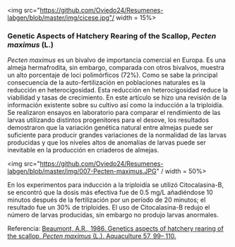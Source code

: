 
<img src="https://github.com/Oviedo24/Resumenes-labgen/blob/master/img/cicese.jpg"/ width = 15%>

### Genetic Aspects of Hatchery Rearing of the Scallop, *Pecten maximus* (L.)

*Pecten maximus* es un bivalvo de importancia comercial en Europa. Es una almeja hermafrodita, sin embargo, comparada con otros bivalvos, muestra un alto porcentaje de loci polimórficos (72%). Como se sabe la principal consecuencia de la auto-fertilización en poblaciones naturales es la reducción en heterocigosidad. Esta reducción en heterocigosidad reduce la viabilidad y tasas de crecimiento. En este artículo se hizo una revisión de la información existente sobre su cultivo así como la inducción a la triploidía. 
Se realizaron ensayos en laboratorio para comparar el rendimiento de las larvas utilizando distintos progenitores para el desove, los resultados demostraron que la variación genética natural entre almejas puede ser suficiente para producir grandes variaciones de la normalidad de las larvas producidas y que los niveles altos de anomalías de larvas puede ser inevitable en la producción en criaderos de almejas.

<img src="https://github.com/Oviedo24/Resumenes-labgen/blob/master/img/007-Pecten-maximus.JPG" / width = 50%>

En los experimentos para inducción a la triploidía se utilizó Citocalasina-B, se encontró que la dosis más efectiva fue de 0.5 mg/L añadiéndose 10 minutos después de la fertilización por un período de 20 minutos; el resultado fue un 30% de triploides. 
El uso de Citocalasina-B redujo el número de larvas producidas, sin embargo no produjo larvas anormales.



Referencia:
[Beaumont, A.R., 1986. Genetics aspects of hatchery rearing of the scallop, *Pecten maximus* (L.). Aquaculture 57,
99– 110.](http://www.sciencedirect.com/science/article/pii/0044848686901869)
